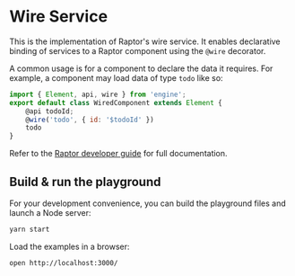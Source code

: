 # Wire Service

This is the implementation of Raptor's wire service. It enables declarative binding of services to a Raptor component using the `@wire` decorator.

A common usage is for a component to declare the data it requires. For example, a component may load data of type `todo` like so:

```js
import { Element, api, wire } from 'engine';
export default class WiredComponent extends Element {
    @api todoId;
    @wire('todo', { id: '$todoId' })
    todo
}
```

Refer to the [Raptor developer guide](https://docs.lwcjs.org/guide/data.html) for full documentation.

## Build & run the playground

For your development convenience, you can build the playground files and launch a Node server:

```bash
yarn start
```

Load the examples in a browser:

```bash
open http://localhost:3000/
```
